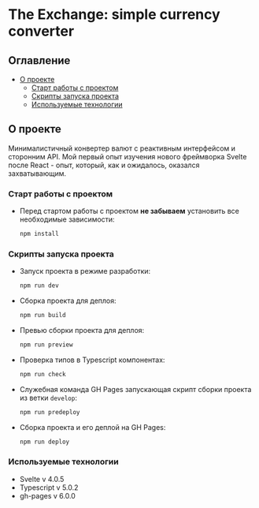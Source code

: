 # The Exchange: simple currency converter

## Оглавление

- [О проекте](#о-проекте)
  - [Старт работы с проектом](#старт-работы-с-проектом)
  - [Скрипты запуска проекта](#скрипты-запуска-проекта)
  - [Используемые технологии](#используемые-технологии)

## О проекте

Минималистичный конвертер валют с реактивным интерфейсом и сторонним API.
Мой первый опыт изучения нового фреймворка Svelte после React - опыт, который, как и ожидалось, оказался захватывающим.

### Старт работы с проектом

- Перед стартом работы с проектом **не забываем** установить все необходимые зависимости:

  ```bash
  npm install
  ```

### Скрипты запуска проекта

- Запуск проекта в режиме разработки:

  ```bash
  npm run dev
  ```

- Сборка проекта для деплоя:

  ```bash
  npm run build
  ```

- Превью сборки проекта для деплоя:

  ```bash
  npm run preview
  ```

- Проверка типов в Typescript компонентах:

  ```bash
  npm run check
  ```

- Служебная команда GH Pages запускающая скрипт сборки проекта из ветки `develop`:

  ```bash
  npm run predeploy
  ```

- Сборка проекта и его деплой на GH Pages:

  ```bash
  npm run deploy
  ```

### Используемые технологии

- Svelte v 4.0.5
- Typescript v 5.0.2
- gh-pages v 6.0.0
